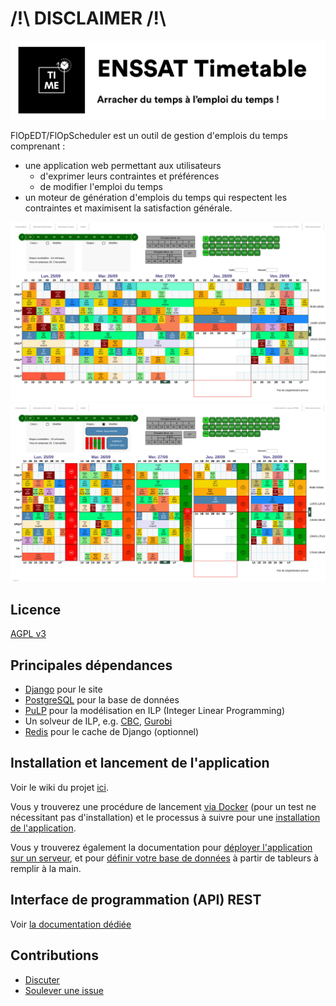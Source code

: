# /!\ DISCLAIMER /!\

![Logo](./FlOpEDT/base/static/base/img/flop2.png)

FlOpEDT/FlOpScheduler est un outil de gestion
d'emplois du temps comprenant :
- une application web permettant aux utilisateurs
  * d'exprimer leurs contraintes et préférences
  * de modifier l'emploi du temps
- un moteur de génération d'emplois du temps qui respectent les contraintes et
maximisent la satisfaction générale.

![Aperçu de la vue d'accueil](./img/edt-accueil.jpg)
![Aperçu de la vue de changement des disponibilités (/préférences)](./img/edt-dispos.jpg)

## Licence

[AGPL v3](https://www.gnu.org/licenses/agpl-3.0.html)

## Principales dépendances
- [Django](https://www.djangoproject.com/) pour le site
- [PostgreSQL](https://www.postgresql.org/) pour la base de données
- [PuLP](https://github.com/coin-or/pulp) pour la modélisation en ILP (Integer Linear Programming)
- Un solveur de ILP, e.g. [CBC](https://projects.coin-or.org/Cbc), [Gurobi](gurobi.com)
- [Redis](https://redis.io) pour le cache de Django (optionnel)

## Installation et lancement de l'application
Voir le wiki du projet [ici](https://framagit.org/flopedt/FlOpEDT/-/wikis/home).

Vous y trouverez une procédure de lancement 
[via Docker](https://framagit.org/flopedt/FlOpEDT/-/wikis/Installation-en-utilisant-Docker)
(pour un test ne nécessitant pas d'installation) et le processus
à suivre pour une [installation de l'application](https://framagit.org/flopedt/FlOpEDT/-/wikis/Installation-Linux-(sans-Docker)).

Vous y trouverez également la documentation pour 
[déployer l'application sur un serveur](https://framagit.org/flopedt/FlOpEDT/-/wikis/deploiement), 
et pour [définir votre base de données](https://framagit.org/flopedt/FlOpEDT/-/wikis/import)
à partir de tableurs à remplir à la main.


## Interface de programmation (API) REST
Voir [la documentation dédiée](./FlOpEDT/api/README.md)

## Contributions
- [Discuter](https://framateam.org/flopedt/)
- [Soulever une issue](https://framagit.org/FlOpEDT/FlOpEDT/issues)


